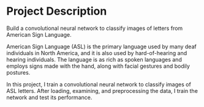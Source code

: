 # Project Description
Build a convolutional neural network to classify images of letters from American Sign Language.

American Sign Language (ASL) is the primary language used by many deaf individuals in North America, and it is also used by hard-of-hearing and hearing individuals. The language is as rich as spoken languages and employs signs made with the hand, along with facial gestures and bodily postures.

In this project, I train a convolutional neural network to classify images of ASL letters. After loading, examining, and preprocessing the data, I train the network and test its performance.
